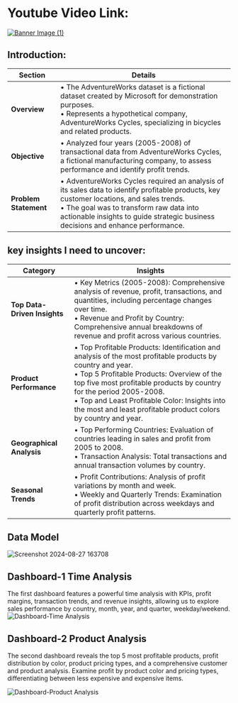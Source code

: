 # Youtube Video Link:  
[![Banner Image (1)](https://github.com/user-attachments/assets/5af07c94-fd70-4098-b485-fb9618fad755)](https://youtu.be/ogY9RI2ljsw)

## Introduction:

| Section           | Details                                                                                                          |
|-------------------|------------------------------------------------------------------------------------------------------------------|
| **Overview**      | • The AdventureWorks dataset is a fictional dataset created by Microsoft for demonstration purposes. <br> • Represents a hypothetical company, AdventureWorks Cycles, specializing in bicycles and related products. |
| **Objective**     | • Analyzed four years (2005-2008) of transactional data from AdventureWorks Cycles, a fictional manufacturing company, to assess performance and identify profit trends. |
| **Problem Statement** | • AdventureWorks Cycles required an analysis of its sales data to identify profitable products, key customer locations, and sales trends. <br> • The goal was to transform raw data into actionable insights to guide strategic business decisions and enhance performance. |
## key insights I need to uncover:


| **Category**             | **Insights**                                                                                                                                   |
|--------------------------|------------------------------------------------------------------------------------------------------------------------------------------------|
| **Top Data-Driven Insights** | • Key Metrics (2005-2008): Comprehensive analysis of revenue, profit, transactions, and quantities, including percentage changes over time. <br> • Revenue and Profit by Country: Comprehensive annual breakdowns of revenue and profit across various countries.   |
| **Product Performance**      | • Top Profitable Products: Identification and analysis of the most profitable products by country and year. <br> • Top 5 Profitable Products: Overview of the top five most profitable products by country for the period 2005-2008. <br> • Top and Least Profitable Color: Insights into the most and least profitable product colors by country and year. |
| **Geographical Analysis**    | • Top Performing Countries: Evaluation of countries leading in sales and profit from 2005 to 2008. <br> • Transaction Analysis: Total transactions and annual transaction volumes by country.  |
| **Seasonal Trends**          | • Profit Contributions: Analysis of profit variations by month and week. <br> • Weekly and Quarterly Trends: Examination of profit distribution across weekdays and quarterly profit patterns.  |


## Data Model
![Screenshot 2024-08-27 163708](https://github.com/user-attachments/assets/6e8978d1-583f-4adf-8e42-3d16fb109216)


## Dashboard-1 Time Analysis
The first dashboard features a powerful time analysis with
KPIs, profit margins, transaction trends, and revenue insights,
allowing us to explore sales performance by country, month,
year, and quarter, weekday/weekend.
![Dashboard-Time Analysis](https://github.com/user-attachments/assets/a8fb95c7-a52a-44a0-b8f5-b1e0294a39df)


## Dashboard-2 Product Analysis
The second dashboard reveals the top 5 most profitable
products, profit distribution by color, product pricing types, and a
comprehensive customer and product analysis. Examine profit
by product color and pricing types, differentiating between less
expensive and expensive items.

![Dashboard-Product Analysis](https://github.com/user-attachments/assets/72bcbb30-6a40-4405-a7d4-a4665c6744e6)
